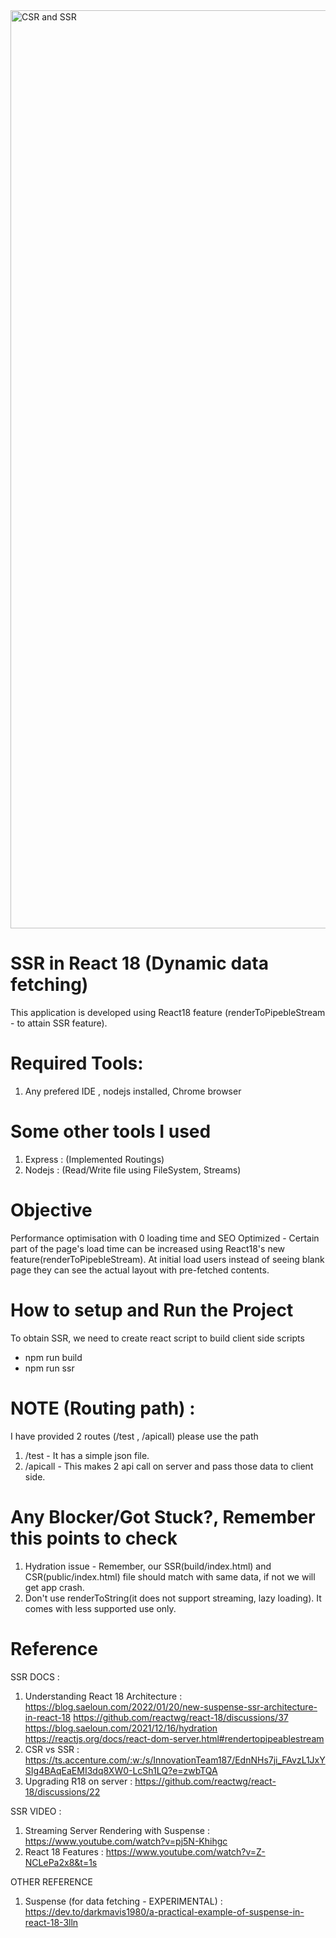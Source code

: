 <img width="1469" alt="CSR and SSR" src="https://user-images.githubusercontent.com/114176203/201006910-fa3b2112-3fd5-48aa-aeb1-01b4be213d0d.png">

# SSR in React 18 (Dynamic data fetching)

This application is developed using React18 feature (renderToPipebleStream - to attain SSR feature).

# Required Tools:

1. Any prefered IDE , nodejs installed, Chrome browser

# Some other tools I used

1. Express : (Implemented Routings)
2. Nodejs : (Read/Write file using FileSystem, Streams)

# Objective

Performance optimisation with 0 loading time and SEO Optimized - Certain part of the page's load time can be increased using React18's new feature(renderToPipebleStream). At initial load users instead of seeing blank page they can see the actual layout with pre-fetched contents.

# How to setup and Run the Project

To obtain SSR, we need to create react script to build client side scripts

- npm run build
- npm run ssr

# NOTE (Routing path) :

I have provided 2 routes (/test , /apicall) please use the path

1. /test - It has a simple json file.
2. /apicall - This makes 2 api call on server and pass those data to client side.

# Any Blocker/Got Stuck?, Remember this points to check

1. Hydration issue - Remember, our SSR(build/index.html) and CSR(public/index.html) file should match with same data, if not we will get app crash.
2. Don't use renderToString(it does not support streaming, lazy loading). It comes with less supported use only.

# Reference

SSR DOCS :

1. Understanding React 18 Architecture :
   https://blog.saeloun.com/2022/01/20/new-suspense-ssr-architecture-in-react-18
   https://github.com/reactwg/react-18/discussions/37
   https://blog.saeloun.com/2021/12/16/hydration
   https://reactjs.org/docs/react-dom-server.html#rendertopipeablestream
2. CSR vs SSR :
   https://ts.accenture.com/:w:/s/InnovationTeam187/EdnNHs7ji_FAvzL1JxYSIg4BAqEaEMI3dq8XW0-LcSh1LQ?e=zwbTQA
3. Upgrading R18 on server :
   https://github.com/reactwg/react-18/discussions/22

SSR VIDEO :

1. Streaming Server Rendering with Suspense : https://www.youtube.com/watch?v=pj5N-Khihgc
2. React 18 Features : https://www.youtube.com/watch?v=Z-NCLePa2x8&t=1s

OTHER REFERENCE

1. Suspense (for data fetching - EXPERIMENTAL) :
   https://dev.to/darkmavis1980/a-practical-example-of-suspense-in-react-18-3lln
